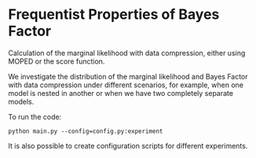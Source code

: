 # Frequentist Properties of Bayes Factor

Calculation of the marginal likelihood with data compression, either using MOPED or the score function.

We investigate the distribution of the marginal likelihood and Bayes Factor with data compression under different scenarios, for example, when one model is nested in another or when we have two completely separate models.

To run the code:

```
python main.py --config=config.py:experiment
```

It is also possible to create configuration scripts for different experiments.